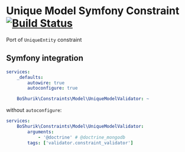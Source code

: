 # Unique Model Symfony Constraint [![Build Status](https://travis-ci.com/BoShurik/unique-model-constraint.svg?branch=master)](https://travis-ci.com/BoShurik/unique-model-constraint)

Port of `UniqueEntity` constraint

## Symfony integration

```yaml
services:
    _defaults:
        autowire: true
        autoconfigure: true

    BoShurik\Constraints\Model\UniqueModelValidator: ~
```

without `autoconfigure`:

```yaml
services:
    BoShurik\Constraints\Model\UniqueModelValidator:
        arguments:
            - '@doctrine' # @doctrine_mongodb
        tags: ['validator.constraint_validator']
```

